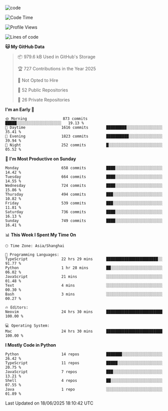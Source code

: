 
<!--
**liuyaanng/liuyaanng** is a ✨ _special_ ✨ repository because its `README.md` (this file) appears on your GitHub profile.

Here are some ideas to get you started:

- 🔭 I’m currently working on ...
- 🌱 I’m currently learning ...
- 👯 I’m looking to collaborate on ...
- 🤔 I’m looking for help with ...
- 💬 Ask me about ...
- 📫 How to reach me: ...
- 😄 Pronouns: ...
- ⚡ Fun fact: ...
-->


![code](https://cdn.jsdelivr.net/gh/liuyaanng/liuyaanng@1.0/code.gif) 

<!--START_SECTION:waka-->
![Code Time](http://img.shields.io/badge/Code%20Time-1%2C599%20hrs%2033%20mins-blue)

![Profile Views](http://img.shields.io/badge/Profile%20Views-0-blue)

![Lines of code](https://img.shields.io/badge/From%20Hello%20World%20I%27ve%20Written-25.8%20million%20lines%20of%20code-blue)

**🐱 My GitHub Data** 

> 📦 979.6 kB Used in GitHub's Storage 
 > 
> 🏆 727 Contributions in the Year 2025
 > 
> 🚫 Not Opted to Hire
 > 
> 📜 52 Public Repositories 
 > 
> 🔑 26 Private Repositories 
 > 
**I'm an Early 🐤** 

```text
🌞 Morning                873 commits         █████░░░░░░░░░░░░░░░░░░░░   19.13 % 
🌆 Daytime                1616 commits        █████████░░░░░░░░░░░░░░░░   35.41 % 
🌃 Evening                1823 commits        ██████████░░░░░░░░░░░░░░░   39.94 % 
🌙 Night                  252 commits         █░░░░░░░░░░░░░░░░░░░░░░░░   05.52 % 
```
📅 **I'm Most Productive on Sunday** 

```text
Monday                   658 commits         ████░░░░░░░░░░░░░░░░░░░░░   14.42 % 
Tuesday                  664 commits         ████░░░░░░░░░░░░░░░░░░░░░   14.55 % 
Wednesday                724 commits         ████░░░░░░░░░░░░░░░░░░░░░   15.86 % 
Thursday                 494 commits         ███░░░░░░░░░░░░░░░░░░░░░░   10.82 % 
Friday                   539 commits         ███░░░░░░░░░░░░░░░░░░░░░░   11.81 % 
Saturday                 736 commits         ████░░░░░░░░░░░░░░░░░░░░░   16.13 % 
Sunday                   749 commits         ████░░░░░░░░░░░░░░░░░░░░░   16.41 % 
```


📊 **This Week I Spent My Time On** 

```text
🕑︎ Time Zone: Asia/Shanghai

💬 Programming Languages: 
TypeScript               22 hrs 29 mins      ███████████████████████░░   91.77 % 
Python                   1 hr 28 mins        ██░░░░░░░░░░░░░░░░░░░░░░░   06.02 % 
JavaScript               21 mins             ░░░░░░░░░░░░░░░░░░░░░░░░░   01.48 % 
Text                     4 mins              ░░░░░░░░░░░░░░░░░░░░░░░░░   00.30 % 
Bash                     3 mins              ░░░░░░░░░░░░░░░░░░░░░░░░░   00.27 % 

🔥 Editors: 
Neovim                   24 hrs 30 mins      █████████████████████████   100.00 % 

💻 Operating System: 
Mac                      24 hrs 30 mins      █████████████████████████   100.00 % 
```

**I Mostly Code in Python** 

```text
Python                   14 repos            ███████░░░░░░░░░░░░░░░░░░   26.42 % 
TypeScript               11 repos            █████░░░░░░░░░░░░░░░░░░░░   20.75 % 
JavaScript               7 repos             ███░░░░░░░░░░░░░░░░░░░░░░   13.21 % 
Shell                    4 repos             ██░░░░░░░░░░░░░░░░░░░░░░░   07.55 % 
Java                     1 repo              ░░░░░░░░░░░░░░░░░░░░░░░░░   01.89 % 
```




 Last Updated on 18/06/2025 18:10:42 UTC
<!--END_SECTION:waka-->
